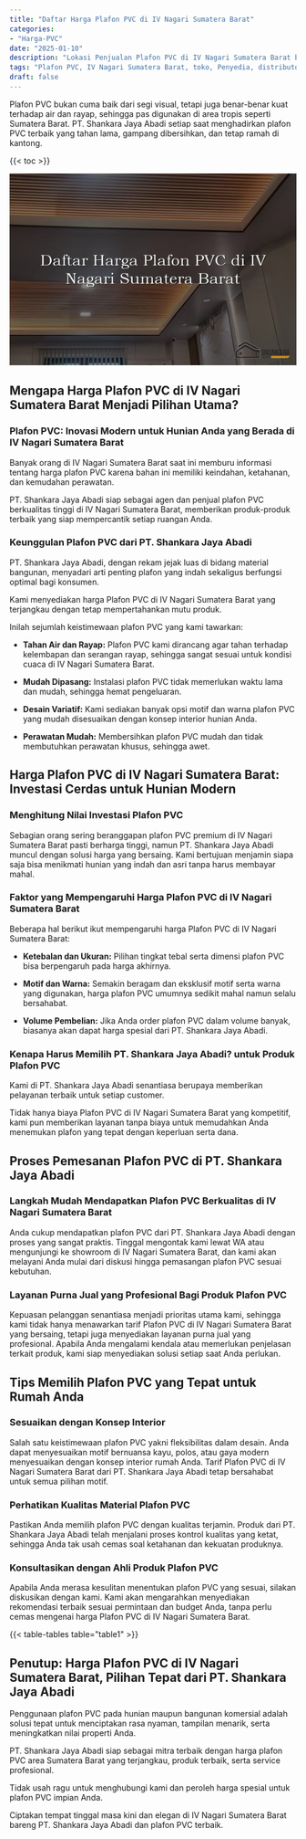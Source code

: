 ```yaml
---
title: "Daftar Harga Plafon PVC di IV Nagari Sumatera Barat"
categories: 
- "Harga-PVC"
date: "2025-01-10"
description: "Lokasi Penjualan Plafon PVC di IV Nagari Sumatera Barat bagi hunian, office, serta gerai. Panel terbaik, variasi motif, pilihan warna modern, dengan layanan instalasi oleh tenaga ahli profesional dan garansi resmi!|Servis penjualan Plafon PVC di IV Nagari Sumatera Barat untuk kebutuhan tempat tinggal, kantor, atau toko, beserta produk berkualitas dan pemasangan oleh tim profesional dan garansi resmi.|Alternatif Plafon PVC di IV Nagari Sumatera Barat yang terpercaya untuk rumah, perkantoran, dan ritel, dengan material berkualitas dan pemasangan ditangani oleh tenaga ahli berpengalaman dan garansi resmi.|Penjualan Plafon PVC di IV Nagari Sumatera Barat bagi hunian, perkantoran, dan ritel, dengan produk unggulan dan pemasangan oleh teknisi ahli, disertai dengan kepastian resmi.}"
tags: "Plafon PVC, IV Nagari Sumatera Barat, toko, Penyedia, distributor"
draft: false
---
```


Plafon PVC bukan cuma baik dari segi visual, tetapi juga benar-benar kuat terhadap air dan rayap, sehingga pas digunakan di area tropis seperti Sumatera Barat. PT. Shankara Jaya Abadi setiap saat menghadirkan plafon PVC terbaik yang tahan lama, gampang dibersihkan, dan tetap ramah di kantong.

{{< toc >}}

![Daftar Harga Plafon PVC di IV Nagari Sumatera Barat](/images/Harga-PVC/Daftar-Harga-Plafon-PVC-di-IV-Nagari-Sumatera-Barat.png)


## Mengapa Harga Plafon PVC di IV Nagari Sumatera Barat Menjadi Pilihan Utama?

### Plafon PVC: Inovasi Modern untuk Hunian Anda yang Berada di IV Nagari Sumatera Barat

Banyak orang di IV Nagari Sumatera Barat saat ini memburu informasi tentang harga plafon PVC karena bahan ini memiliki keindahan, ketahanan, dan kemudahan perawatan.

PT. Shankara Jaya Abadi siap sebagai agen dan penjual plafon PVC berkualitas tinggi di IV Nagari Sumatera Barat, memberikan produk-produk terbaik yang siap mempercantik setiap ruangan Anda.

### Keunggulan Plafon PVC dari PT. Shankara Jaya Abadi

PT. Shankara Jaya Abadi, dengan rekam jejak luas di bidang material bangunan, menyadari arti penting plafon yang indah sekaligus berfungsi optimal bagi konsumen.

Kami menyediakan harga Plafon PVC di IV Nagari Sumatera Barat yang terjangkau dengan tetap mempertahankan mutu produk.

Inilah sejumlah keistimewaan plafon PVC yang kami tawarkan:

- **Tahan Air dan Rayap:** Plafon PVC kami dirancang agar tahan terhadap kelembapan dan serangan rayap, sehingga sangat sesuai untuk kondisi cuaca di IV Nagari Sumatera Barat.

- **Mudah Dipasang:** Instalasi plafon PVC tidak memerlukan waktu lama dan mudah, sehingga hemat pengeluaran.

- **Desain Variatif:** Kami sediakan banyak opsi motif dan warna plafon PVC yang mudah disesuaikan dengan konsep interior hunian Anda.

- **Perawatan Mudah:** Membersihkan plafon PVC mudah dan tidak membutuhkan perawatan khusus, sehingga awet.

## Harga Plafon PVC di IV Nagari Sumatera Barat: Investasi Cerdas untuk Hunian Modern

### Menghitung Nilai Investasi Plafon PVC

Sebagian orang sering beranggapan plafon PVC premium di IV Nagari Sumatera Barat pasti berharga tinggi, namun PT. Shankara Jaya Abadi muncul dengan solusi harga yang bersaing. Kami bertujuan menjamin siapa saja bisa menikmati hunian yang indah dan asri tanpa harus membayar mahal.

### Faktor yang Mempengaruhi Harga Plafon PVC di IV Nagari Sumatera Barat

Beberapa hal berikut ikut mempengaruhi harga Plafon PVC di IV Nagari Sumatera Barat:

- **Ketebalan dan Ukuran:** Pilihan tingkat tebal serta dimensi plafon PVC bisa berpengaruh pada harga akhirnya.

- **Motif dan Warna:** Semakin beragam dan eksklusif motif serta warna yang digunakan, harga plafon PVC umumnya sedikit mahal namun selalu bersahabat.

- **Volume Pembelian:** Jika Anda order plafon PVC dalam volume banyak, biasanya akan dapat harga spesial dari PT. Shankara Jaya Abadi.

### Kenapa Harus Memilih PT. Shankara Jaya Abadi? untuk Produk Plafon PVC

Kami di PT. Shankara Jaya Abadi senantiasa berupaya memberikan pelayanan terbaik untuk setiap customer.

Tidak hanya biaya Plafon PVC di IV Nagari Sumatera Barat yang kompetitif, kami pun memberikan layanan tanpa biaya untuk memudahkan Anda menemukan plafon yang tepat dengan keperluan serta dana.

## Proses Pemesanan Plafon PVC di PT. Shankara Jaya Abadi

### Langkah Mudah Mendapatkan Plafon PVC Berkualitas di IV Nagari Sumatera Barat

Anda cukup mendapatkan plafon PVC dari PT. Shankara Jaya Abadi dengan proses yang sangat praktis. Tinggal mengontak kami lewat WA atau mengunjungi ke showroom di IV Nagari Sumatera Barat, dan kami akan melayani Anda mulai dari diskusi hingga pemasangan plafon PVC sesuai kebutuhan.

### Layanan Purna Jual yang Profesional Bagi Produk Plafon PVC

Kepuasan pelanggan senantiasa menjadi prioritas utama kami, sehingga kami tidak hanya menawarkan tarif Plafon PVC di IV Nagari Sumatera Barat yang bersaing, tetapi juga menyediakan layanan purna jual yang profesional. Apabila Anda mengalami kendala atau memerlukan penjelasan terkait produk, kami siap menyediakan solusi setiap saat Anda perlukan.

## Tips Memilih Plafon PVC yang Tepat untuk Rumah Anda

### Sesuaikan dengan Konsep Interior

Salah satu keistimewaan plafon PVC yakni fleksibilitas dalam desain. Anda dapat menyesuaikan motif bernuansa kayu, polos, atau gaya modern menyesuaikan dengan konsep interior rumah Anda. Tarif Plafon PVC di IV Nagari Sumatera Barat dari PT. Shankara Jaya Abadi tetap bersahabat untuk semua pilihan motif.

### Perhatikan Kualitas Material Plafon PVC

Pastikan Anda memilih plafon PVC dengan kualitas terjamin. Produk dari PT. Shankara Jaya Abadi telah menjalani proses kontrol kualitas yang ketat, sehingga Anda tak usah cemas soal ketahanan dan kekuatan produknya.

### Konsultasikan dengan Ahli Produk Plafon PVC

Apabila Anda merasa kesulitan menentukan plafon PVC yang sesuai, silakan diskusikan dengan kami. Kami akan mengarahkan menyediakan rekomendasi terbaik sesuai permintaan dan budget Anda, tanpa perlu cemas mengenai harga Plafon PVC di IV Nagari Sumatera Barat.

{{< table-tables table="table1" >}}

## Penutup: Harga Plafon PVC di IV Nagari Sumatera Barat, Pilihan Tepat dari PT. Shankara Jaya Abadi

Penggunaan plafon PVC pada hunian maupun bangunan komersial adalah solusi tepat untuk menciptakan rasa nyaman, tampilan menarik, serta meningkatkan nilai properti Anda.

PT. Shankara Jaya Abadi siap sebagai mitra terbaik dengan harga plafon PVC area Sumatera Barat yang terjangkau, produk terbaik, serta service profesional.

Tidak usah ragu untuk menghubungi kami dan peroleh harga spesial untuk plafon PVC impian Anda.

Ciptakan tempat tinggal masa kini dan elegan di IV Nagari Sumatera Barat bareng PT. Shankara Jaya Abadi dan plafon PVC terbaik.
